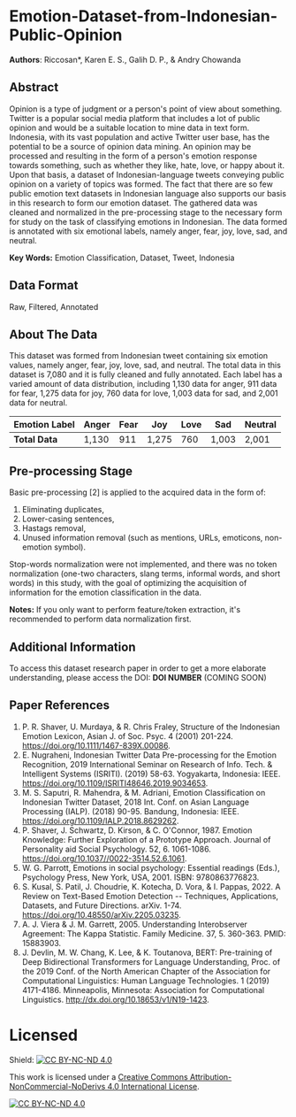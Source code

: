 # **Emotion-Dataset-from-Indonesian-Public-Opinion**
**Authors**: Riccosan*, Karen E. S., Galih D. P., & Andry Chowanda

## Abstract
Opinion is a type of judgment or a person's point of view about something. Twitter is a popular social media platform that includes a lot of public opinion and would be a suitable location to mine data in text form. Indonesia, with its vast population and active Twitter user base, has the potential to be a source of opinion data mining. An opinion may be processed and resulting in the form of a person's emotion response towards something, such as whether they like, hate, love, or happy about it. Upon that basis, a dataset of Indonesian-language tweets conveying public opinion on a variety of topics was formed. The fact that there are so few public emotion text datasets in Indonesian language also supports our basis in this research to form our emotion dataset. The gathered data was cleaned and normalized in the pre-processing stage to the necessary form for study on the task of classifying emotions in Indonesian. The data formed is annotated with six emotional labels, namely anger, fear, joy, love, sad, and neutral.

**Key Words:** Emotion Classification, Dataset, Tweet, Indonesia

## Data Format
Raw, Filtered, Annotated

## About The Data
This dataset was formed from Indonesian tweet containing six emotion values, namely anger, fear, joy, love, sad, and neutral. The total data in this dataset is 7,080 and it is fully cleaned and fully annotated. Each label has a varied amount of data distribution, including 1,130 data for anger, 911 data for fear, 1,275 data for joy, 760 data for love, 1,003 data for sad, and 2,001 data for neutral.

| **Emotion Label** | Anger |  Fear  |  Joy  | Love |  Sad  | Neutral |
| ----------------- | ----- | ------ | ----- | ---- | ----- | ------- |
| **Total Data**    | 1,130 |   911  | 1,275 |  760 | 1,003 |  2,001  |

## Pre-processing Stage
Basic pre-processing [2] is applied to the acquired data in the form of:
1. Eliminating duplicates,
2. Lower-casing sentences,
3. Hastags removal,
4. Unused information removal (such as mentions, URLs, emoticons, non-emotion symbol).

Stop-words normalization were not implemented, and there was no token normalization (one-two characters, slang terms, informal words, and short words) in this study, with the goal of optimizing the acquisition of information for the emotion classification in the data.

**Notes:**
If you only want to perform feature/token extraction, it's recommended to perform data normalization first.

## Additional Information
To access this dataset research paper in order to get a more elaborate understanding, please access the DOI: **DOI NUMBER** (COMING SOON)

## Paper References
1. P. R. Shaver, U. Murdaya, & R. Chris Fraley, Structure of the Indonesian Emotion Lexicon, Asian J. of Soc. Psyc. 4 (2001) 201-224. https://doi.org/10.1111/1467-839X.00086.
2. E. Nugraheni, Indonesian Twitter Data Pre-processing for the Emotion Recognition, 2019 International Seminar on Research of Info. Tech. & Intelligent Systems (ISRITI). (2019) 58-63. Yogyakarta, Indonesia: IEEE. https://doi.org/10.1109/ISRITI48646.2019.9034653.
3. M. S. Saputri, R. Mahendra, & M. Adriani, Emotion Classification on Indonesian Twitter Dataset, 2018 Int. Conf. on Asian Language Processing (IALP). (2018) 90-95. Bandung, Indonesia: IEEE. https://doi.org/10.1109/IALP.2018.8629262.
4. P. Shaver, J. Schwartz, D. Kirson, & C. O'Connor, 1987. Emotion Knowledge: Further Exploration of a Prototype Approach. Journal of Personality aid Social Psychology. 52, 6. 1061-1086. https://doi.org/10.1037//0022-3514.52.6.1061.
5. W. G. Parrott, Emotions in social psychology: Essential readings (Eds.), Psychology Press, New York, USA, 2001. ISBN: 9780863776823.
6. S. Kusal, S. Patil, J. Choudrie, K. Kotecha, D. Vora, & I. Pappas, 2022. A Review on Text-Based Emotion Detection -- Techniques, Applications, Datasets, and Future Directions. arXiv. 1-74. https://doi.org/10.48550/arXiv.2205.03235.
7. A. J. Viera & J. M. Garrett, 2005. Understanding Interobserver Agreement: The Kappa Statistic. Family Medicine. 37, 5. 360-363. PMID: 15883903.
8. J. Devlin, M. W. Chang, K. Lee, & K. Toutanova, BERT: Pre-training of Deep Bidirectional Transformers for Language Understanding, Proc. of the 2019 Conf. of the North American Chapter of the Association for Computational Linguistics: Human Language Technologies. 1 (2019) 4171-4186. Minneapolis, Minnesota: Association for Computational Linguistics. http://dx.doi.org/10.18653/v1/N19-1423.


# Licensed
Shield: [![CC BY-NC-ND 4.0][cc-by-nc-nd-shield]][cc-by-nc-nd]

This work is licensed under a
[Creative Commons Attribution-NonCommercial-NoDerivs 4.0 International License][cc-by-nc-nd].

[![CC BY-NC-ND 4.0][cc-by-nc-nd-image]][cc-by-nc-nd]

[cc-by-nc-nd]: http://creativecommons.org/licenses/by-nc-nd/4.0/
[cc-by-nc-nd-image]: https://licensebuttons.net/l/by-nc-nd/4.0/88x31.png
[cc-by-nc-nd-shield]: https://img.shields.io/badge/License-CC%20BY--NC--ND%204.0-lightgrey.svg

